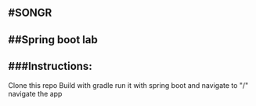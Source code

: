 #SONGR
------------------------------------------------------------
##Spring boot lab
-------------------------------------------------------------
###Instructions:
------------------------------------------------------------
Clone this repo
Build with gradle
run it with spring boot and navigate to "/"
navigate the app